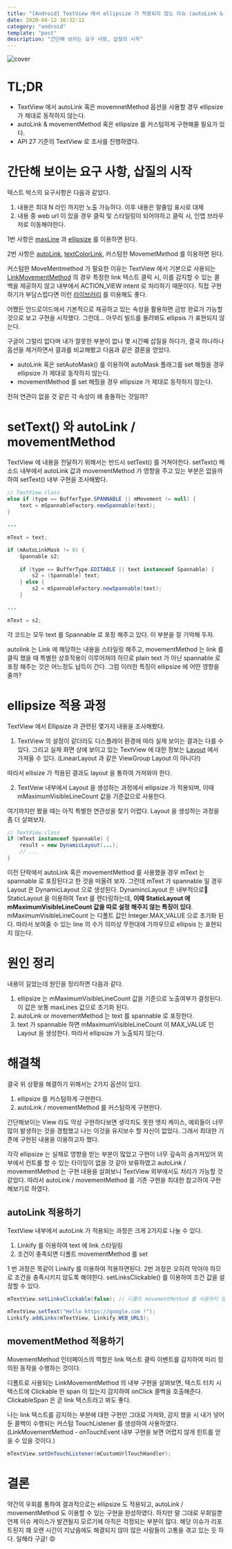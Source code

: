 ```yaml
---
title: "[Android] TextView 에서 ellipsize 가 적용되지 않는 이슈 (autoLink & movementMethod)"
date: 2020-04-12 16:32:12
category: "android"
template: "post"
description: "간단해 보이는 요구 사항, 삽질의 시작"
---
```

![cover](/media/cover/ellipsis_not_working_cover.jpeg)

# TL;DR

- TextView 에서 autoLink 혹은 movemnetMethod 옵션을 사용할 경우 ellipsize 가 제대로 동작하지 않는다.
- autoLink & movementMethod 혹은 ellipsize 를 커스텀하게 구현해줄 필요가 있다.
- API 27 기준의 TextView 로 조사를 진행하였다.

# 간단해 보이는 요구 사항, 삽질의 시작

텍스트 박스의 요구사항은 다음과 같았다.

1. 내용은 최대 N 라인 까지만 노출 가능하다. 이후 내용은 말줄임 표시로 대체
2. 내용 중 web url 이 있을 경우 클릭 및 스타일링이 되어야하고 클릭 시, 인앱 브라우저로 이동해야한다.

1번 사항은 [maxLine](https://developer.android.com/reference/android/widget/TextView#attr_android:maxLines) 과 [ellipsize](https://developer.android.com/reference/android/widget/TextView#attr_android:ellipsize) 를 이용하면 된다.

2번 사항은 [autoLink](https://developer.android.com/reference/android/widget/TextView#attr_android:autoLink), [textColorLink](https://developer.android.com/reference/android/widget/TextView#attr_android:textColorLink), 커스텀한 MovemetMethod 를 이용하면 된다.

커스텀한 MoveMentmethod 가 필요한 이유는 TextView 에서 기본으로 사용되는 [LinkMovementMethod](https://developer.android.com/reference/android/text/method/LinkMovementMethod) 의 경우 특정한 link 텍스트 클릭 시, 이를 감지할 수 있는 콜백을 제공하지 않고 내부에서 ACTION_VIEW intent 로 처리하기 때문이다.
직접 구현하기가 부담스럽다면 이런 [라이브러리](https://github.com/saket/Better-Link-Movement-Method) 를 이용해도 좋다.

어쨌든 안드로이드에서 기본적으로 제공하고 있는 속성을 활용하면 금방 완료가 가능할 것으로 보고 구현을 시작했다.
그런데... 아무리 빌드를 돌려봐도 ellipsis 가 표현되지 않는다.

구글이 그럴리 없다며 내가 잘못한 부분이 없나 몇 시간째 삽질을 하다가, 결국 하나하나 옵션을 제거하면서 결과를 비교해봤고 다음과 같은 결론을 얻었다.

- autoLink 혹은 setAutoMask() 를 이용하여 autoMask 플래그를 set 해줬을 경우 ellipsize 가 제대로 동작하지 않는다.
- movementMethod 를 set 해줬을 경우 ellipsize 가 제대로 동작하지 않는다.

전혀 연관이 없을 것 같은 각 속성이 왜 충돌하는 것일까?

# setText() 와 autoLink / movementMethod

TextView 에 내용을 전달하기 위해서는 반드시 setText() 를 거쳐야한다. setText() 메소드 내부에서 autoLink 값과 movementMethod 가 영향을 주고 있는 부분은 없을까하여  setText() 내부 구현을 조사해봤다.
```java
// TextView.class
else if (type == BufferType.SPANNABLE || mMovement != null) {
    text = mSpannableFactory.newSpannable(text);
}
    
...
    
mText = text;

if (mAutoLinkMask != 0) {
    Spannable s2;
    
    if (type == BufferType.EDITABLE || text instanceof Spannable) {
        s2 = (Spannable) text;
    } else {
        s2 = mSpannableFactory.newSpannable(text);
    }

...
    
mText = s2;
```
각 코드는 모두 text 를 Spannable 로 포장 해주고 있다. 이 부분을 잘 기억해 두자.

autolink 는 Link 에 해당하는 내용을 스타일링 해주고, movementMethod 는 link 를 클릭 했을 때 특별한 상호작용이 이루어져야 하므로 plain text 가 아닌 spannable 로 포장 해주는 것은 어느정도 납득이 간다. 그럼 이러한 특징이 ellipsize 에 어떤 영향을 줄까?

# ellipsize 적용 과정

TextView 에서 Ellipsize 과 관련된 몇가지 내용을 조사해봤다.

1. TextView 의 설정이 같더라도 디스플레이 환경에 따라 실제 보이는 결과는 다를 수 있다. 그리고 실제 화면 상에 보이고 있는 TextView 에 대한 정보는 [Layout]([https://developer.android.com/reference/android/text/Layout](https://developer.android.com/reference/android/text/Layout)) 에서 가져올 수 있다. (LinearLayout 과 같은 ViewGroup Layout 이 아니다!)

따라서 ellisize 가 적용된 결과도 layout 을 통하여 가져와야 한다.

2. TextVeiw 내부에서 Layout 을 생성하는 과정에서 ellipsize 가 적용되며, 이때 mMaximumVisibleLineCount 값을 기준값으로 사용한다.

여기까지만 봤을 때는 아직 특별한 연관성을 찾기 어렵다. Layout 을 생성하는 과정을 좀 더 살펴보자.
```java
// TextView.class
if (mText instanceof Spannable) {
    result = new DynamicLayout(...);
    // ...
}
```

이전 단락에서 autoLink 혹은 movementMethod 를 사용했을 경우 mText 는 spannable 로 포장된다고 한 것을 떠올려 보자. 그런데 mText 가 spannable 일 경우 Layout 은 DynamicLayout 으로 생성된다. DynamincLayout 은 내부적으로 StaticLayout 을 이용하여 Text 를 렌더링하는데, **이때 StaticLayout 에 mMaximumVisibleLineCount 값을 따로 설정 해주지 않는 특징이 있다**. mMaximumVisibleLineCount 는 디폴트 값인 Integer.MAX_VALUE 으로 초기화 된다. 따라서 보여줄 수 있는 line 의 수가 의미상 무한대에 가까우므로 ellipsis 는 표현되지 않는다. 

# 원인 정리

내용이 길었는데 원인을 정리하면 다음과 같다.

1. ellipsize 는 mMaximumVisibleLineCount 값을 기준으로 노출여부가 결정된다. 이 값은 보통 maxLines 값으로 초기화 된다.
2. autoLink or movementMethod 는 text 를 spannable 로 포장한다.
3. text 가 spannable 하면 mMaximumVisibleLineCount 이 MAX_VALUE 인 Layout 을 생성한다. 따라서 ellipsize 가 노출되지 않는다.

# 해결책

결국 위 상황을 해결하기 위해서는 2가지 옵션이 있다.

1. ellipsize 를 커스텀하게 구현한다.
2. autoLink / movementMethod 를 커스텀하게 구현한다.

간단해보이는 View 라도 막상 구현하다보면 생각치도 못한 엣지 케이스, 예외들이 너무 많이 발생하는 것을 경험했고 나는 이것을 유지보수 할 자신이 없었다. 그래서 최대한 기존에 구현된 내용을 이용하고자 했다.

각각 ellipsize 는 실제로 영향을 받는 부분이 많았고 구현이 너무 깊숙히 숨겨져있어 외부에서 컨트롤 할 수 있는 타이밍이 없을 것 같아 보류하였고
autoLink / movementMethod 는 구현 내용을 살펴보니 TextView 외부에서도 처리가 가능할 것 같았다. 
따라서 autoLink / movementMethod 를 기존 구현을 최대한 참고하여 구현해보기로 하였다.

## autoLink 적용하기

TextView 내부에서 autoLink 가 적용되는 과정은 크게 2가지로 나눌 수 있다.

1. Linkify 를 이용하여 text 에 link 스타일링
2. 조건이 충족되면 디폴트 movementMethod 를 set

1 번 과정은 똑같이 Linkify 를 이용하여 적용하면된다.
2번 과정은 오히려 막아야 하므로 조건을 충족시키지 않도록 해야한다. setLinksClickable() 를 이용하여 조건 값을 설정할 수 있다.
```java
mTextView.setLinksClickable(false); // 디폴트 movementMethod 를 사용하지 않겠다.
    
mTextView.setText("Hello https://google.com !");
Linkify.addLinks(mTextView, Linkify.WEB_URLS);
```

## movementMethod 적용하기

MovementMethod 인터페이스의 역할은 link 텍스트 클릭 이벤트를 감지하여 미리 정의된 동작을 수행하는 것이다.

디폴트로 사용되는 LinkMovementMethod 의 내부 구현을 살펴보면, 텍스트 터치 시 텍스트에 Clickable 한 span 이 있는지 감지하여 onClick 콜백을 호출해준다. ClickableSpan 은 곧 link 텍스트라고 봐도 좋다.

나는 link 텍스트를 감지하는 부분에 대한 구현만 그대로 가져와, 감지 했을 시 내가 넣어둔 콜백이 수행되는 커스텀 TouchListener 를 생성하여 사용하였다. 
(LinkMovementMethod - onTouchEvent  내부 구현을 보면 어렵지 않게 힌트를 얻을 수 있을 것이다.)
```java
mTextView.setOnTouchListener(mCustomUrlTouchHandler);
```

# 결론
약간의 우회를 통하여 결과적으로는 ellipsize 도 적용되고, autoLink / movementMethod 도 이용할 수 있는 구현을 완성하였다. 하지만 말 그대로 우회일뿐 언제 이슈 케이스가 발견될지 모르기에 아직은 걱정되는 부분이 많다. 
해당 이슈가 리포트된지 꽤 오랜 시간이 지났음에도 해결되지 않아 많은 사람들이 고통을 겪고 있는 듯 하다. 일해라 구글! 😡